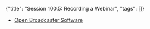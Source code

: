 {"title": "Session 100.5: Recording a Webinar", "tags": []}
* [Open Broadcaster Software](https://obsproject.com/)

